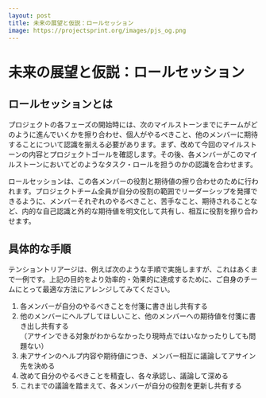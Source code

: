 ```yaml
---
layout: post
title: 未来の展望と仮説：ロールセッション
image: https://projectsprint.org/images/pjs_og.png
---
```


# 未来の展望と仮説：ロールセッション

## **ロールセッションとは**

プロジェクトの各フェーズの開始時には、次のマイルストーンまでにチームがどのように進んでいくかを擦り合わせ、個人がやるべきこと、他のメンバーに期待することについて認識を揃える必要があります。まず、改めて今回のマイルストーンの内容とプロジェクトゴールを確認します。その後、各メンバーがこのマイルストーンにおいてどのようなタスク・ロールを担うのかの認識を合わせます。

ロールセッションは、この各メンバーの役割と期待値の擦り合わせのために行われます。プロジェクトチーム全員が自分の役割の範囲でリーダーシップを発揮できるように、メンバーそれぞれのやるべきこと、苦手なこと、期待されることなど、内的な自己認識と外的な期待値を明文化して共有し、相互に役割を擦り合わせます。

## **具体的な手順**

テンショントリアージは、例えば次のような手順で実施しますが、これはあくまで一例です。上記の目的をより効率的・効果的に達成するために、ご自身のチームにとって最適な方法にアレンジしてみてください。

1. 各メンバーが自分のやるべきことを付箋に書き出し共有する
2. 他のメンバーにヘルプしてほしいこと、他のメンバーへの期待値を付箋に書き出し共有する\
   （アサインできる対象がわからなかったり現時点ではいなかったりしても問題ない）
3. 未アサインのヘルプ内容や期待値につき、メンバー相互に議論してアサイン先を決める
4. 改めて自分のやるべきことを精査し、各々承認し、議論して深める
5. これまでの議論を踏まえて、各メンバーが自分の役割を更新し共有する

